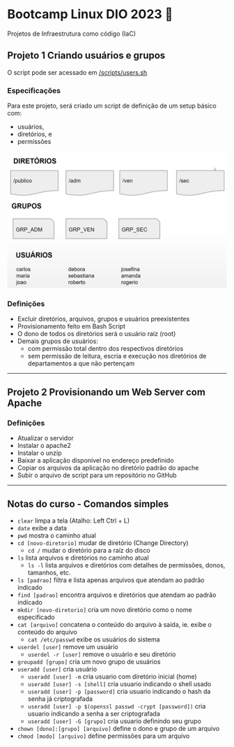 # Bootcamp Linux DIO 2023 🐧

Projetos de Infraestrutura como código (IaC)

## Projeto 1 Criando usuários e grupos

O script pode ser acessado em [/scripts/users.sh](/scripts/users.sh)

### Especificações

Para este projeto, será criado um script de definição de um setup básico com:

- usuários,
- diretórios, e
- permissões

![Especificações do projeto 1](/imgs/users.png)

### Definições

- Excluir diretórios, arquivos, grupos e usuários preexistentes
- Provisionamento feito em Bash Script
- O dono de todos os diretórios será o usuário raíz (root)
- Demais grupos de usuários:
  - com permissão total dentro dos respectivos diretórios
  - sem permissão de leitura, escria e execução nos diretórios de departamentos a que não pertençam

---

## Projeto 2 Provisionando um Web Server com Apache

### Definições

- Atualizar o servidor
- Instalar o apache2
- Instalar o unzip
- Baixar a aplicação disponível no endereço predefinido
- Copiar os arquivos da aplicação no diretório padrão do apache
- Subir o arquivo de script para um repositório no GitHub

---

## Notas do curso - Comandos simples

- `clear` limpa a tela (Atalho: Left Ctrl + L)
- `date` exibe a data
- `pwd` mostra o caminho atual
- `cd [novo-diretorio]` mudar de diretório (Change Directory)
  - `cd /` mudar o diretório para a raíz do disco
- `ls` lista arquivos e diretórios no caminho atual
  - `ls -l` lista arquivos e diretórios com detalhes de permissões, donos, tamanhos, etc.
- `ls [padrao]` filtra e lista apenas arquivos que atendam ao padrão indicado
- `find [padrao]` encontra arquivos e diretórios que atendam ao padrão indicado
- `mkdir [novo-diretorio]` cria um novo diretório como o nome especificado
- `cat [arquivo]` concatena o conteúdo do arquivo à saída, ie. exibe o conteúdo do arquivo
  - `cat /etc/passwd` exibe os usuários do sistema
- `userdel [user]` remove um usuário
  - `userdel -r [user]` remove o usuário e seu diretório
- `groupadd [grupo]` cria um novo grupo de usuários
- `useradd [user]` cria usuário
  - `useradd [user] -m` cria usuario com diretório inicial (home)
  - `useradd [user] -s [shell]` cria usuario indicando o shell usado
  - `useradd [user] -p [password]` cria usuario indicando o hash da senha já criptografada
  - `useradd [user] -p $(openssl passwd -crypt [password])` cria usuario indicando a senha a ser criptografada
  - `useradd [user] -G [grupo]` cria usuario definindo seu grupo
- `chown [dono]:[grupo] [arquivo]` define o dono e grupo de um arquivo
- `chmod [modo] [arquivo]` define permissões para um arquivo
